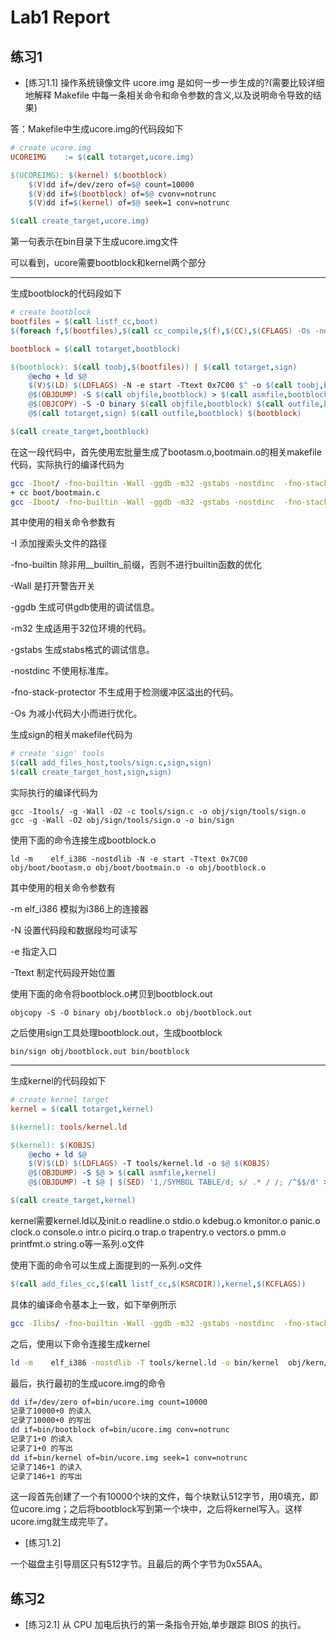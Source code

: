# Lab1 Report

## 练习1

- [练习1.1] 操作系统镜像文件 ucore.img 是如何一步一步生成的?(需要比较详细地解释 Makefile 中每一条相关命令和命令参数的含义,以及说明命令导致的结果)

答：Makefile中生成ucore.img的代码段如下

```makefile
# create ucore.img
UCOREIMG    := $(call totarget,ucore.img)

$(UCOREIMG): $(kernel) $(bootblock)
    $(V)dd if=/dev/zero of=$@ count=10000
    $(V)dd if=$(bootblock) of=$@ cvonv=notrunc
    $(V)dd if=$(kernel) of=$@ seek=1 conv=notrunc

$(call create_target,ucore.img)
```

第一句表示在bin目录下生成ucore.img文件

可以看到，ucore需要bootblock和kernel两个部分

---

生成bootblock的代码段如下

```makefile
# create bootblock
bootfiles = $(call listf_cc,boot)
$(foreach f,$(bootfiles),$(call cc_compile,$(f),$(CC),$(CFLAGS) -Os -nostdinc))

bootblock = $(call totarget,bootblock)

$(bootblock): $(call toobj,$(bootfiles)) | $(call totarget,sign)
    @echo + ld $@
    $(V)$(LD) $(LDFLAGS) -N -e start -Ttext 0x7C00 $^ -o $(call toobj,bootblock)
    @$(OBJDUMP) -S $(call objfile,bootblock) > $(call asmfile,bootblock)
    @$(OBJCOPY) -S -O binary $(call objfile,bootblock) $(call outfile,bootblock)
    @$(call totarget,sign) $(call outfile,bootblock) $(bootblock)

$(call create_target,bootblock)
```

在这一段代码中，首先使用宏批量生成了bootasm.o,bootmain.o的相关makefile代码，实际执行的编译代码为

```bash
gcc -Iboot/ -fno-builtin -Wall -ggdb -m32 -gstabs -nostdinc  -fno-stack-protector -Ilibs/ -Os -nostdinc -c boot/bootasm.S -o obj/boot/bootasm.o
+ cc boot/bootmain.c
gcc -Iboot/ -fno-builtin -Wall -ggdb -m32 -gstabs -nostdinc  -fno-stack-protector -Ilibs/ -Os -nostdinc -c boot/bootmain.c -o obj/boot/bootmain.o

```

其中使用的相关命令参数有

-I 添加搜索头文件的路径

-fno-builtin  除非用__builtin_前缀，否则不进行builtin函数的优化

-Wall 是打开警告开关

-ggdb  生成可供gdb使用的调试信息。

-m32  生成适用于32位环境的代码。

-gstabs  生成stabs格式的调试信息。

-nostdinc  不使用标准库。

-fno-stack-protector  不生成用于检测缓冲区溢出的代码。

-Os  为减小代码大小而进行优化。

生成sign的相关makefile代码为

```makefile
# create 'sign' tools
$(call add_files_host,tools/sign.c,sign,sign)
$(call create_target_host,sign,sign)
```

实际执行的编译代码为

```shell
gcc -Itools/ -g -Wall -O2 -c tools/sign.c -o obj/sign/tools/sign.o
gcc -g -Wall -O2 obj/sign/tools/sign.o -o bin/sign
```

使用下面的命令连接生成bootblock.o

```shell
ld -m    elf_i386 -nostdlib -N -e start -Ttext 0x7C00 obj/boot/bootasm.o obj/boot/bootmain.o -o obj/bootblock.o

```

其中使用的相关命令参数有

-m    elf_i386 模拟为i386上的连接器

-N  设置代码段和数据段均可读写

-e <entry>  指定入口

-Ttext  制定代码段开始位置

使用下面的命令将bootblock.o拷贝到bootblock.out

```shell
objcopy -S -O binary obj/bootblock.o obj/bootblock.out
```

之后使用sign工具处理bootblock.out，生成bootblock
```shell
bin/sign obj/bootblock.out bin/bootblock
```

---

生成kernel的代码段如下

```makefile
# create kernel target
kernel = $(call totarget,kernel)

$(kernel): tools/kernel.ld

$(kernel): $(KOBJS)
    @echo + ld $@
    $(V)$(LD) $(LDFLAGS) -T tools/kernel.ld -o $@ $(KOBJS)
    @$(OBJDUMP) -S $@ > $(call asmfile,kernel)
    @$(OBJDUMP) -t $@ | $(SED) '1,/SYMBOL TABLE/d; s/ .* / /; /^$$/d' > $(call symfile,kernel)

$(call create_target,kernel)
```

kernel需要kernel.ld以及init.o readline.o stdio.o kdebug.o kmonitor.o panic.o clock.o console.o intr.o picirq.o trap.o trapentry.o vectors.o pmm.o  printfmt.o string.o等一系列.o文件

使用下面的命令可以生成上面提到的一系列.o文件

```makefile
$(call add_files_cc,$(call listf_cc,$(KSRCDIR)),kernel,$(KCFLAGS))
```

具体的编译命令基本上一致，如下举例所示

```bash
gcc -Ilibs/ -fno-builtin -Wall -ggdb -m32 -gstabs -nostdinc  -fno-stack-protector -Ilibs/  -c libs/string.c -o obj/libs/string.o
```

之后，使用以下命令连接生成kernel

```bash
ld -m    elf_i386 -nostdlib -T tools/kernel.ld -o bin/kernel  obj/kern/init/init.o obj/kern/libs/stdio.o obj/kern/libs/readline.o obj/kern/debug/panic.o obj/kern/debug/kdebug.o obj/kern/debug/kmonitor.o obj/kern/driver/clock.o obj/kern/driver/console.o obj/kern/driver/picirq.o obj/kern/driver/intr.o obj/kern/trap/trap.o obj/kern/trap/vectors.o obj/kern/trap/trapentry.o obj/kern/mm/pmm.o  obj/libs/string.o obj/libs/printfmt.o
```

最后，执行最初的生成ucore.img的命令

```bash
dd if=/dev/zero of=bin/ucore.img count=10000
记录了10000+0 的读入
记录了10000+0 的写出
dd if=bin/bootblock of=bin/ucore.img conv=notrunc
记录了1+0 的读入
记录了1+0 的写出
dd if=bin/kernel of=bin/ucore.img seek=1 conv=notrunc
记录了146+1 的读入
记录了146+1 的写出
```

这一段首先创建了一个有10000个块的文件，每个块默认512字节，用0填充，即位ucore.img；之后将bootblock写到第一个块中，之后将kernel写入。这样ucore.img就生成完毕了。

- [练习1.2]

一个磁盘主引导扇区只有512字节。且最后的两个字节为0x55AA。

## 练习2

- [练习2.1] 从 CPU 加电后执行的第一条指令开始,单步跟踪 BIOS 的执行。